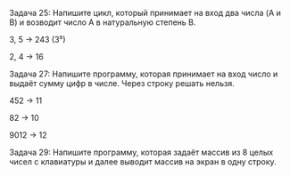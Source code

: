 Задача 25: Напишите цикл, который принимает на вход два числа (A и B) и возводит число A в натуральную степень B.

3, 5 -> 243 (3⁵)

2, 4 -> 16

Задача 27: Напишите программу, которая принимает на вход число и выдаёт сумму цифр в числе. Через строку решать нельзя.

452 -> 11

82 -> 10

9012 -> 12

Задача 29: Напишите программу, которая задаёт массив из 8 целых чисел с клавиатуры и далее выводит массив на экран в одну строку.
